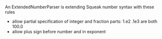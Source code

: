 An ExtendedNumberParser is extending Squeak number syntax with these rules- allow partial specification of integer and fraction parts:1.e2 .1e3 are both 100.0- allow plus sign before number and in exponent